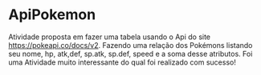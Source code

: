 # ApiPokemon

Atividade proposta em fazer uma tabela usando o Api do site https://pokeapi.co/docs/v2. 
Fazendo uma relação dos Pokémons listando seu nome, hp, atk,def, sp.atk, sp.def, speed e a soma desse atributos.
Foi uma Atividade muito interessante do qual foi realizado com sucesso!
